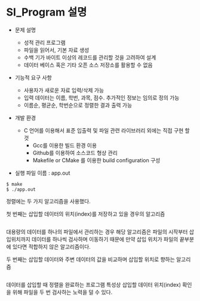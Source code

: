 # SI_Program 설명

+ 문제 설명
  + 성적 관리 프로그램
  + 파일을 읽어서, 기본 자료 생성
  + 수백 기가 바이트 이상의 레코드를 관리할 것을 고려하여 설계
  + 데이터 베이스 혹은 기타 오픈 소스 저장소를 활용할 수 없음

+ 기능적 요구 사항
  + 사용자가 새로운 자료 입력/삭제 가능
  + 입력 데이터는 이름, 학번, 과목, 점수. 추가적인 정보는 임의로 정의 가능
  + 이름순, 평균순, 학번순으로 정렬한 결과 출력 가능

+ 개발 환경
  + C 언어를 이용해서 표준 입출력 및 파일 관련 라이브러리 외에는 직접 구현 할 것
    + Gcc를 이용한 빌드 환경 이용
    + Github를 이용하여 소스코드 형상 관리
    + Makefile or CMake 를 이용한 build configuration 구성

+ 실행 파일 이름 : app.out
```
$ make
$ ./app.out
```

정렬에는 두 가지 알고리즘을 사용했다.

첫 번째는 삽입할 데이터의 위치(index)를 저장하고 있을 경우의 알고리즘
```

```
대용량의 데이터를 하나의 파일에서 관리하는 경우 해당 알고리즘은 파일의 시작부터 삽입위치까지 데이터를 하나씩 검사하며 이동하기 때문에 만약 삽입 위치가 파일의 끝부분에 있다면 적합하지 않은 알고리즘이다.

두 번째는 삽입할 데이터와 주변 데이터의 값을 비교하며 삽입할 위치로 향하는 알고리즘
```

```
데이터를 삽입할 때 정렬을 완료하는 프로그램 특성상 삽입할 데이터 위치(index) 확인을 위해 파일을 두 번 검사하는 노력을 덜 수 있다.
